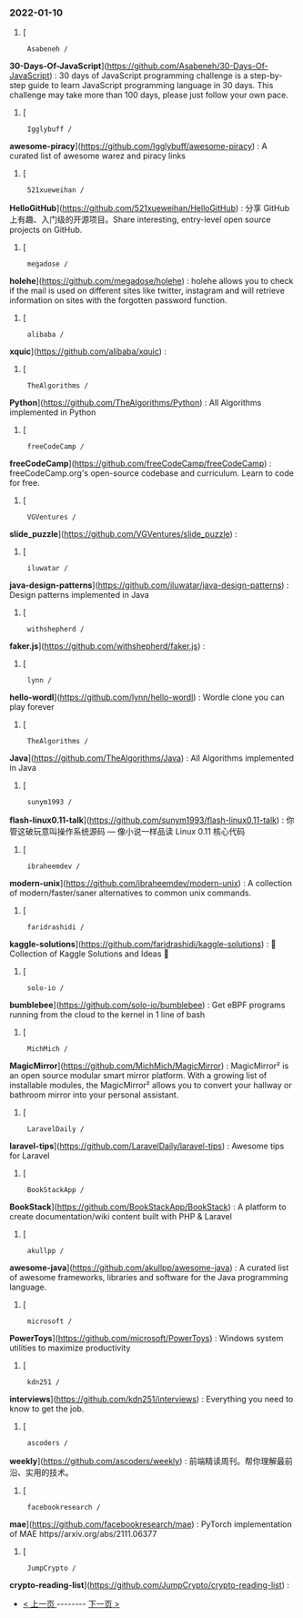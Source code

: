 ### 2022-01-10 
1. [
    

        Asabeneh /
**30-Days-Of-JavaScript**](https://github.com/Asabeneh/30-Days-Of-JavaScript) : 30 days of JavaScript programming challenge is a step-by-step guide to learn JavaScript programming language in 30 days. This challenge may take more than 100 days, please just follow your own pace.
1. [
    

        Igglybuff /
**awesome-piracy**](https://github.com/Igglybuff/awesome-piracy) : A curated list of awesome warez and piracy links
1. [
    

        521xueweihan /
**HelloGitHub**](https://github.com/521xueweihan/HelloGitHub) : 分享 GitHub 上有趣、入门级的开源项目。Share interesting, entry-level open source projects on GitHub.
1. [
    

        megadose /
**holehe**](https://github.com/megadose/holehe) : holehe allows you to check if the mail is used on different sites like twitter, instagram and will retrieve information on sites with the forgotten password function.
1. [
    

        alibaba /
**xquic**](https://github.com/alibaba/xquic) : 
1. [
    

        TheAlgorithms /
**Python**](https://github.com/TheAlgorithms/Python) : All Algorithms implemented in Python
1. [
    

        freeCodeCamp /
**freeCodeCamp**](https://github.com/freeCodeCamp/freeCodeCamp) : freeCodeCamp.org's open-source codebase and curriculum. Learn to code for free.
1. [
    

        VGVentures /
**slide_puzzle**](https://github.com/VGVentures/slide_puzzle) : 
1. [
    

        iluwatar /
**java-design-patterns**](https://github.com/iluwatar/java-design-patterns) : Design patterns implemented in Java
1. [
    

        withshepherd /
**faker.js**](https://github.com/withshepherd/faker.js) : 
1. [
    

        lynn /
**hello-wordl**](https://github.com/lynn/hello-wordl) : Wordle clone you can play forever
1. [
    

        TheAlgorithms /
**Java**](https://github.com/TheAlgorithms/Java) : All Algorithms implemented in Java
1. [
    

        sunym1993 /
**flash-linux0.11-talk**](https://github.com/sunym1993/flash-linux0.11-talk) : 你管这破玩意叫操作系统源码 — 像小说一样品读 Linux 0.11 核心代码
1. [
    

        ibraheemdev /
**modern-unix**](https://github.com/ibraheemdev/modern-unix) : A collection of modern/faster/saner alternatives to common unix commands.
1. [
    

        faridrashidi /
**kaggle-solutions**](https://github.com/faridrashidi/kaggle-solutions) : 🏅 Collection of Kaggle Solutions and Ideas 🏅
1. [
    

        solo-io /
**bumblebee**](https://github.com/solo-io/bumblebee) : Get eBPF programs running from the cloud to the kernel in 1 line of bash
1. [
    

        MichMich /
**MagicMirror**](https://github.com/MichMich/MagicMirror) : MagicMirror² is an open source modular smart mirror platform. With a growing list of installable modules, the MagicMirror² allows you to convert your hallway or bathroom mirror into your personal assistant.
1. [
    

        LaravelDaily /
**laravel-tips**](https://github.com/LaravelDaily/laravel-tips) : Awesome tips for Laravel
1. [
    

        BookStackApp /
**BookStack**](https://github.com/BookStackApp/BookStack) : A platform to create documentation/wiki content built with PHP & Laravel
1. [
    

        akullpp /
**awesome-java**](https://github.com/akullpp/awesome-java) : A curated list of awesome frameworks, libraries and software for the Java programming language.
1. [
    

        microsoft /
**PowerToys**](https://github.com/microsoft/PowerToys) : Windows system utilities to maximize productivity
1. [
    

        kdn251 /
**interviews**](https://github.com/kdn251/interviews) : Everything you need to know to get the job.
1. [
    

        ascoders /
**weekly**](https://github.com/ascoders/weekly) : 前端精读周刊。帮你理解最前沿、实用的技术。
1. [
    

        facebookresearch /
**mae**](https://github.com/facebookresearch/mae) : PyTorch implementation of MAE https//arxiv.org/abs/2111.06377
1. [
    

        JumpCrypto /
**crypto-reading-list**](https://github.com/JumpCrypto/crypto-reading-list) :  

- [ < 上一页 ](https://github.com/able8/github-trending-daily-record/blob/master/2022-01-09.md) -------- [ 下一页 > ](https://github.com/able8/github-trending-daily-record/blob/master/2022-01-11.md)